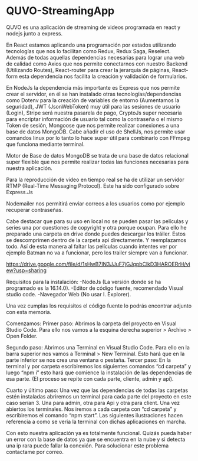 # QUVO-StreamingApp
QUVO es una aplicación de streaming de videos programada en react y nodejs junto a express.

En React estamos aplicando una programación por estados utilizando tecnologías que nos lo facilitan como Redux, Redux Saga, Reselect. Además de todas aquellas dependencias necesarias para lograr una web de calidad como Axios que nos permite conectarnos con nuestro Backend (Utilizando Routes), React-router para crear la jerarquía de páginas, React-form esta dependencia nos facilita la creación y validación de formularios.

En NodeJs la dependencia más importante es Express que nos permite crear el servidor, en él se han instalado otras tecnologías/dependencias como Dotenv para la creación de variables de entorno (Aumentamos la seguridad), JWT (JsonWebToken) muy útil para las sesiones de usuario (Login), Stripe será nuestra pasarela de pago, CryptoJs super necesaria para encriptar información de usuario tal como la contraseña o el mismo Token de sesión, Mongoose que nos permite realizar conexiones a una base de datos MongoDB. Cabe añadir el uso de ShellJs, nos permite usar comandos linux por lo tanto lo hace super útil para combinarlo con FFmpeg que funciona mediante terminal.

Motor de Base de datos MongoDB se trata de una base de datos relacional super flexible que nos permite realizar todas las funciones necesarias para nuestra aplicación.

Para la reproducción de video en tiempo real se ha de utilizar un servidor RTMP (Real-Time Messaging Protocol). Este ha sido configurado sobre Express.Js

Nodemailer nos permitirá enviar correos a los usuarios como por ejemplo recuperar contraseñas.

Cabe destacar que para su uso en local no se pueden pasar las películas y series una por cuestiones de copyright y otra porque ocupan. Para ello he preparado una carpeta en drive donde puedes descargar los tráiler. Estos se descomprimen dentro de la carpeta api directamente. Y reemplazamos todo. Así de esta manera al faltar las películas cuando intentes ver por ejemplo Batman no va a funcionar, pero los trailer siempre van a funcionar. 

https://drive.google.com/file/d/1sHwB7IN3JJuF7jGJqpbClkD3HAROERrH/view?usp=sharing

Requisitos para la instalación:
	-NodeJs (La versión donde se ha programado es la 16.14.0).
	-Editor de código fuente, recomendado Visual studio code.
	-Navegador Web (No usar I. Explorer).

Una vez cumplas los requisitos el código fuente lo podrás encontrar adjunto con esta memoria.

Comenzamos:
Primer paso: Abrimos la carpeta del proyecto en Visual Studio Code. Para ello nos vamos a la esquina derecha superior > Archivo >  Open Folder. 

Segundo paso: Abrimos una Terminal en Visual Studio Code. Para ello en la barra superior nos vamos a Terminal > New Terminal. Esto hará que en la parte inferior se nos crea una ventana o pestaña.
Tercer paso: En la terminal y por carpeta escribiremos los siguientes comandos “cd carpeta” y luego “npm i” esto hará que comience la instalación de las dependencias de esa parte. (El proceso se repite con cada parte, cliente, admin y api). 

Cuarto y último paso: Una vez que las dependencias de todas las carpetas estén instaladas abriremos un terminal para cada parte del proyecto en este caso serían 3. Una para admin, otra para Api y otra para client. Una vez abiertos los terminales. Nos iremos a cada carpeta con “cd carpeta” y escribiremos el comando “npm start”. Las siguientes ilustraciones hacen referencia a como se veria la terminal con dichas aplicaciones en marcha. 

Con esto nuestra aplicación ya es totalmente funcional. Quizás pueda haber un error con la base de datos ya que se encuentra en la nube y si detecta una ip rara puede fallar la conexión. Para solucionar este problema contactame por correo.

